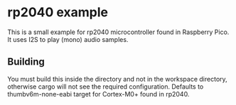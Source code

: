rp2040 example
==============
This is a small example for rp2040 microcontroller found in Raspberry Pico. It
uses I2S to play (mono) audio samples.

Building
--------
You must build this inside the directory and not in the workspace directory,
otherwise cargo will not see the required configuration. Defaults to
thumbv6m-none-eabi target for Cortex-M0+ found in rp2040.
